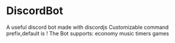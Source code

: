 # DiscordBot
A useful discord bot made with discordjs
Customizable command prefix,default is !
The Bot supports:
economy
music
timers
games
